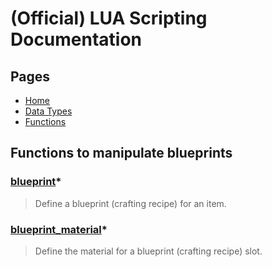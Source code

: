 
# (Official) LUA Scripting Documentation

## Pages

- [Home](../../index)
- [Data Types](../data-types)
- [Functions](../functions)

## Functions to manipulate blueprints

### [blueprint](blueprints/blueprint)*

> Define a blueprint (crafting recipe) for an item.

### [blueprint_material](blueprints/blueprint_material)*

> Define the material for a blueprint (crafting recipe) slot.
